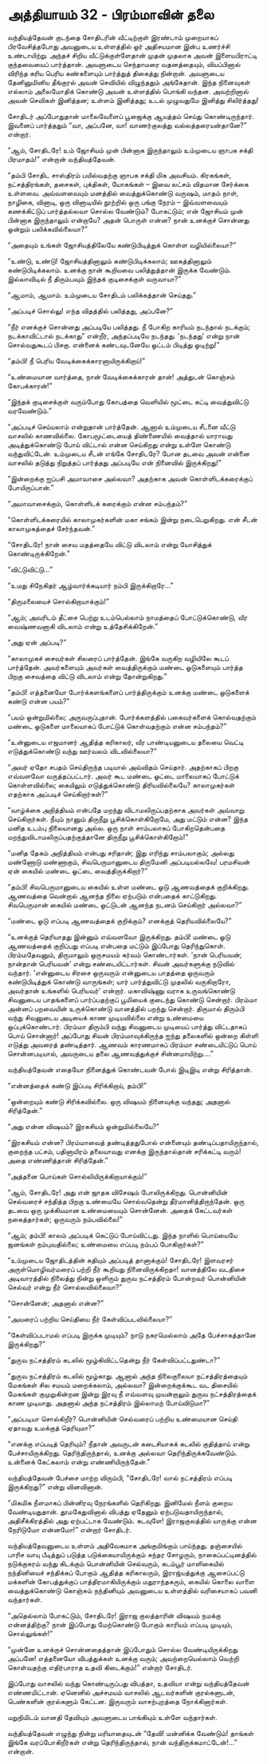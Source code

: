 # அத்தியாயம் 32 - பிரம்மாவின் தலை

வந்தியத்தேவன் குடந்தை சோதிடரின் வீட்டிற்குள் இரண்டாம் முறையாகப் பிரவேசித்தபோது அவனுடைய உள்ளத்தில் ஓர் அதிசயமான இன்ப உணர்ச்சி உண்டாயிற்று. அந்தச் சிறிய வீட்டுக்குள்ளேதான் முதன் முதலாக அவன் இளையபிராட்டி குந்தவையைப் பார்த்தான். அவளுடைய செந்தாமரை வதனத்தையும், வியப்பினால் விரிந்த கரிய பெரிய கண்களையும் பார்த்துத் திகைத்து நின்றான். அவளுடைய தேனினுமினிய தீங்குரல் அவன் செவியில் விழுந்ததும் அங்கேதான். இந்த நினைவுகள் எல்லாம் அலைமோதிக் கொண்டு அவன் உள்ளத்தில் பொங்கி வந்தன. அவற்றினால் அவன் செவிகள் இனித்தன; உள்ளம் இனித்தது; உடல் முழுவதுமே இனித்து சிலிர்த்தது!

சோதிடர் அப்போதுதான் மாலைவேளைப் பூஜைக்கு ஆயத்தம் செய்து கொண்டிருந்தார். இவனைப் பார்த்ததும் &#8220;வா, அப்பனே, வா! வாணர்குலத்து வல்லத்தரையன்தானே?&#8221; என்றார்.

&#8220;ஆம், சோதிடரே! உம் ஜோசியம் முன் பின்னாக இருந்தாலும் உம்முடைய ஞாபக சக்தி பிரமாதம்!&#8221; என்றான் வந்தியத்தேவன்.

&#8220;தம்பி சோதிட சாஸ்திரம் பயில்வதற்கு ஞாபக சக்தி மிக அவசியம். கிரகங்கள், நட்சத்திரங்கள், தசைகள், புக்திகள், யோகங்கள் &#8211; இவை லட்சம் விதமான சேர்க்கை உள்ளவை. அவ்வளவையும் மனத்தில் வைத்துக்கொண்டு வருஷம், மாதம் நாள், நாழிகை, வினாடி, ஒரு வினாடியில் நூற்றில் ஒரு பங்கு நேரம் &#8211; இவ்வளவையும் கணக்கிட்டுப் பார்த்தல்லவா சொல்ல வேண்டும்? போகட்டும்; என் ஜோசியம் முன் பின்னாக இருந்தாலும் என்றாயே? அதன் பொருள் என்ன? நான் உனக்குச் சொன்னது ஒன்றும் பலிக்கவில்லையா?&#8221;

&#8220;அதையும் உங்கள் ஜோசியத்திலேயே கண்டுபிடித்துக் கொள்ள வழியில்லையா?&#8221;

&#8220;உண்டு, உண்டு! ஜோசியத்தினாலும் கண்டுபிடிக்கலாம்; ஊகத்தினாலும் கண்டுபிடிக்கலாம். உனக்கு நான் கூறியவை பலித்துத்தான் இருக்க வேண்டும். இல்லாவிடில் நீ திரும்பவும் இந்தக் குடிசைக்குள் வருவாயா?&#8221;

&#8220;ஆமாம், ஆமாம். உம்முடைய சோதிடம் பலிக்கத்தான் செய்தது.&#8221;

&#8220;அப்படிச் சொல்லு! எந்த விதத்தில் பலித்தது, அப்பனே?&#8221;

&#8220;நீர் எனக்குச் சொன்னது அப்படியே பலித்தது. நீ போகிற காரியம் நடந்தால் நடக்கும்; நடக்காவிட்டால் நடக்காது&#8221; என்றீர், அந்தப்படியே நடந்தது. &#8216;நடந்தது&#8217; என்று நான் சொல்வதுகூடப் பிசகு. என்னைக் கண்டவுடனேயே ஓட்டம் பிடித்து ஓடிற்று!&#8221;

&#8220;தம்பி! நீ பெரிய வேடிக்கைக்காரனாயிருக்கிறாய்!&#8221;

&#8220;உண்மையான வார்த்தை, நான் வேடிக்கைக்காரன் தான்! அத்துடன் கொஞ்சம் கோபக்காரன்!&#8221;

&#8220;இந்தக் குடிசைக்குள் வரும்போது கோபத்தை வெளியில் மூட்டை கட்டி வைத்துவிட்டு வரவேண்டும்.&#8221;

&#8220;அப்படிச் செய்யலாம் என்றுதான் பார்த்தேன். ஆனால் உம்முடைய சீடனை வீட்டு வாசலில் காணவில்லை. கோபமூட்டையைத் திண்ணையில் வைத்தால் யாராவது அடித்துக்கொண்டு போய் விட்டால் என்ன செய்கிறது என்று உள்ளே கொண்டு வந்துவிட்டேன். உம்முடைய சீடன் எங்கே சோதிடரே? போன தடவை அவன் என்னை வாசலில் தடுத்து நிறுத்தப் பார்த்தது அப்படியே என் நினைவில் இருக்கிறது!&#8221;

&#8220;இன்றைக்கு ஐப்பசி அமாவாசை அல்லவா? அதற்காக அவன் கொள்ளிடக்கரைக்குப் போயிருப்பான்.&#8221;

&#8220;அமாவாசைக்கும், கொள்ளிடக் கரைக்கும் என்ன சம்பந்தம்?&#8221;

&#8220;கொள்ளிடக்கரையில் காலாமுகர்களின் மகா சங்கம் இன்று நடைபெறுகிறது. என் சீடன் காலாமுகத்தைச் சேர்ந்தவன்.&#8221;

&#8220;சோதிடரே! நான் சைவ மதத்தையே விட்டு விடலாம் என்று யோசித்துக் கொண்டிருக்கிறேன்.&#8221;

&#8220;விட்டுவிட்டு&#8230;&#8221;

&#8220;உமது சிநேகிதர் ஆழ்வார்க்கடியார் நம்பி இருக்கிறாரே&#8230;&#8221;

&#8220;திருமலையைச் சொல்கிறாயாக்கும்!&#8221;

&#8220;ஆம்; அவரிடம் தீட்சை பெற்று உடம்பெல்லாம் நாமத்தைப் போட்டுக்கொண்டு, வீர வைஷ்ணவனாகி விடலாம் என்று உத்தேசிக்கிறேன்.&#8221;

&#8220;அது ஏன் அப்படி?&#8221;

&#8220;காலாமுகச் சைவர்கள் சிலரைப் பார்த்தேன். இங்கே வருகிற வழியிலே கூடப் பார்த்தேன். அவர்களையும் அவர்கள் வைத்திருக்கும் மண்டை ஓடுகளையும் பார்த்த பிறகு சைவத்தை விட்டு விடலாம் என்று தோன்றுகிறது.&#8221;

&#8220;தம்பி! எத்தனையோ போர்க்களங்களைப் பார்த்திருக்கும் உனக்கு மண்டை ஓடுகளைக் கண்டு என்ன பயம்?&#8221;

&#8220;பயம் ஒன்றுமில்லை; அருவருப்புதான். போர்க்களத்தில் பகைவர்களைக் கொல்வதற்கும் மண்டை ஓடுகளை மாலையாகப் போட்டுக் கொள்வதற்கும் என்ன சம்பந்தம்?&#8221;

&#8220;உன்னுடைய எஜமானர் ஆதித்த கரிகாலர், வீர பாண்டியனுடைய தலையை வெட்டி எடுத்துக்கொண்டு வந்து ஊர்வலம் விடவில்லையா?&#8221;

&#8220;அவர் ஏதோ சபதம் செய்திருந்த படியால் அவ்விதம் செய்தார். அதற்காகப் பிறகு எவ்வளவோ வருத்தப்பட்டார். அவர் கூட மண்டை ஓட்டை மாலையாகப் போட்டுக் கொள்ளவில்லை; கையிலும் எடுத்துக்கொண்டு திரியவில்லையே? காலாமுகர்கள் எதற்காக அப்படிச் செய்கிறார்கள்?&#8221;

&#8220;வாழ்க்கை அநித்தியம் என்பதே மறந்து விடாமலிருப்பதற்காக அவர்கள் அவ்வாறு செய்கிறார்கள். நீயும் நானும் திருநீறு பூசிக்கொள்கிறோமே, அது மட்டும் என்ன? இந்த மனித உடம்பு நிலையானது அல்ல. ஒரு நாள் சாம்பலாகப் போகிறதென்பதை மறந்துவிடாமலிருப்பதற்குத்தானே திருநீறு பூசிக்கொள்கிறோம்!&#8221;

&#8220;மனித தேகம் அநித்தியம் என்பது சரிதான்; இது எரிந்து சாம்பலாகும்; அல்லது மண்ணோடு மண்ணாகும், சிவபெருமானுடைய திருமேனி அப்படியல்லவே! பரமசிவன் ஏன் கையில் மண்டை ஓட்டை வைத்திருக்கிறார்?&#8221;

&#8220;தம்பி! சிவபெருமானுடைய கையில் உள்ள மண்டை ஓடு ஆணவத்தைக் குறிக்கிறது. ஆணவத்தை வென்றால் ஆனந்த நிலை ஏற்படும் என்பதைக் காட்டுகிறது. சிவபெருமான் கையில் மண்டை ஓட்டுடன் ஆனந்த நடனம் செய்கிறார் அல்லவா?&#8221;

&#8220;மண்டை ஓடு எப்படி ஆணவத்தைக் குறிக்கும்? எனக்குத் தெரியவில்லையே?&#8221;

&#8220;உனக்குத் தெரியாதது இன்னும் எவ்வளவோ இருக்கிறது. தம்பி! மண்டை ஓடு ஆணவத்தைக் குறிப்பது எப்படி என்பதை மட்டும் இப்போது தெரிந்துகொள். பிரம்மதேவனும், திருமாலும் ஒருசமயம் கர்வம் கொண்டார்கள். &#8216;நான் பெரியவன்; நான்தான் பெரியவன்&#8217; என்று சண்டையிட்டார்கள். சிவன் அவர்களுக்கு நடுவில் வந்தார். &#8216;என்னுடைய சிரசை ஒருவரும் என்னுடைய பாதத்தை ஒருவரும் கண்டுபிடித்துக் கொண்டு வாருங்கள்; யார் பார்த்துவிட்டு முதலில் வருகிறாரோ, அவர்தான் உங்களில் பெரியவர்&#8217; என்றார். மகாவிஷ்ணு வராக உருவங்கொண்டு சிவனுடைய பாதங்களைப் பார்ப்பதற்குப் பூமியைக் குடைந்து கொண்டு சென்றார். பிரம்மா அன்னப் பறவையின் உருக்கொண்டு வானத்தில் பறந்து சென்றார். திருமால் திரும்பி வந்து சிவனுடைய அடியைக் காண முடியவில்லை என்று உண்மையை ஒப்புக்கொண்டார். பிரம்மா திரும்பி வந்து சிவனுடைய முடியைப் பார்த்து விட்டதாகப் பொய் சொன்னார்! அப்போது சிவன் பிரம்மாவுக்கிருந்த ஐந்து தலைகளில் ஒன்றை கிள்ளி எடுத்து அவரைத் தண்டித்தார். ஆணவம் காரணமாகப் பிரம்மா சண்டையிட்டுப் பொய் சொன்னபடியால், அவருடைய தலை ஆணவத்துக்குச் சின்னமாயிற்று&#8230;.&#8221;

வந்தியத்தேவன் எதையோ நினைத்துக் கொண்டவன் போல் இடிஇடி என்று சிரித்தான்.

&#8220;என்னத்தைக் கண்டு இப்படி சிரிக்கிறாய், தம்பி!&#8221;

&#8220;ஒன்றையும் கண்டு சிரிக்கவில்லை. ஒரு விஷயம் நினைவுக்கு வந்தது; அதனால் சிரித்தேன்.&#8221;

&#8220;அது என்ன விஷயம்? இரகசியம் ஒன்றுமில்லையே?&#8221;

&#8220;இரகசியம் என்ன? பிரம்மாவைத் தண்டித்ததுபோல் என்னையும் தண்டிப்பதாயிருந்தால், குறைந்த பட்சம், பதினாயிரம் தலையாவது எனக்கு இருந்தால்தான் சரிக்கட்டி வரும்! அதை எண்ணித்தான் சிரித்தேன்.&#8221;

&#8220;அத்தனை பொய்கள் சொல்லியிருக்கிறாயாக்கும்!&#8221;

&#8220;ஆம், சோதிடரே! அது என் ஜாதக விசேஷம் போலிருக்கிறது. பொன்னியின் செல்வரைச் சந்தித்த பிறகு உண்மையே சொல்வதென்று தீர்மானித்திருந்தேன். ஒரு தடவை ஒரு முக்கியமான உண்மையையும் சொன்னேன். அதைக் கேட்டவர்கள் நகைத்தார்கள்; ஒருவரும் நம்பவில்லை!&#8221;

&#8220;ஆம்; தம்பி! காலம் அப்படிக் கெட்டுப் போய்விட்டது. இந்த நாளில் பொய்யையே ஜனங்கள் நம்புவதில்லை; உண்மையை எப்படி நம்பப் போகிறார்கள்?&#8221;

&#8220;உம்முடைய ஜோதிடத்தின் கதியும் அப்படித் தானாக்கும்! சோதிடரே! இளவரசர் அருள்மொழிவர்மரைப் பற்றி நீர் கூறியது நினைவிருக்கிறதா! வானத்திலே வடதிசை அடிவாரத்தில் நிலைத்து நின்று ஒளிரும் துருவ நட்சத்திரம் போன்றவர் பொன்னியின் செல்வர் என்று நீர் சொல்லவில்லையா?&#8221;

&#8220;சொன்னேன்; அதனால் என்ன?&#8221;

&#8220;அவரைப் பற்றிய செய்தியை நீர் கேள்விப்படவில்லையா?&#8221;

&#8220;கேள்விப்படாமல் எப்படி இருக்க முடியும்? நாடு நகரமெல்லாம் அதே பேச்சாகத்தானே இருக்கிறது?&#8221;

&#8220;துருவ நட்சத்திரம் கடலில் மூழ்கிவிட்டதென்று நீர் கேள்விப்பட்டதுண்டா?&#8221;

&#8220;துருவ நட்சத்திரம் கடலில் மூழ்காது. ஆனால் அந்த நிலைகுலையா நட்சத்திரத்தையும் மேகங்கள் சில சமயம் மறைக்கலாம், அல்லவா? இன்றைக்குக்கூட வட திசையில் மேகங்கள் குமுறுகின்றன இன்று இரவு நீ எவ்வளவு முயன்றாலும் துருவ நட்சத்திரத்தைக் காண முடியாது. அதனால் அந்த நட்சத்திரம் இல்லாமற் போய்விடுமா?&#8221;

&#8220;அப்படியா சொல்கிறீர்? பொன்னியின் செல்வரைப் பற்றிய உண்மையான செய்தி ஏதாவது உமக்குத் தெரியுமா?&#8221;

&#8220;எனக்கு எப்படித் தெரியும்? நீதான் அவருடன் கடைசியாகக் கடலில் குதித்தாய் என்று பேச்சாயிருக்கிறது. தெரிந்திருந்தால், உனக்கு அல்லவா தெரிந்திருக்கவேண்டும். உன்னைக் கேட்கலாம் என்று எண்ணியிருந்தேன்.&#8221;

வந்தியத்தேவன் பேச்சை மாற்ற விரும்பி, &#8220;சோதிடரே! வால் நட்சத்திரம் எப்படி இருக்கிறது?&#8221; என்று வினவினான்.

&#8220;மிகமிக நீளமாகப் பின்னிரவு நேரங்களில் தெரிகிறது. இனிமேல் நீளம் குறைய வேண்டியதுதான். தூமகேதுவினால் விபத்து ஏதேனும் ஏற்படுவதாயிருந்தால், அதிசீக்கிரத்தில் அது ஏற்பட்டாக வேண்டும். கடவுளே! இராஜகுலத்தில் யாருக்கு என்ன நேரிடுமோ என்னமோ!&#8221; என்றார் சோதிடர்.

வந்தியத்தேவனுடைய உள்ளம் அதிவேகமாக அங்குமிங்கும் பாய்ந்தது. தஞ்சையில் பாரிச வாயு பீடித்துப் படுத்த படுக்கையாயிருக்கும் சுந்தர சோழரும், நாகைப்பட்டினத்தில் நடுக்குசுரம் வந்து கிடக்கும் பொன்னியின் செல்வரும், கடம்பூர் மாளிகையில் நந்தினியைச் சந்திக்கப் போகும் ஆதித்த கரிகாலரும், இராஜ்யத்துக்கு ஆசைப்பட்டு மக்களின் கோபத்துக்குப் பாத்திரமாகியிருக்கும் மதுராந்தகரும், கையில் கொலை வாளை வைத்துக்கொண்டு கொஞ்சும் நந்தினியும் அவனுடைய உள்ளத்தில் வரிசையாகப் பவனி வந்தார்கள்.

&#8220;அதெல்லாம் போகட்டும், சோதிடரே! இராஜ குலத்தாரின் விஷயம் நமக்கு என்னத்திற்கு? நான் இப்போது மேற்கொண்டு போகும் காரியம் எப்படி முடியும், சொல்லுங்கள்!&#8221;

&#8220;முன்னே உனக்குச் சொன்னதைத்தான் இப்போதும் சொல்ல வேண்டியிருக்கிறது அப்பனே! எத்தனையோ விபத்துக்கள் உனக்கு வரும்; அவற்றையெல்லாம் வெற்றி கொள்வதற்கு எதிர்பாராத உதவி கிடைக்கும்!&#8221; என்றார் சோதிடர்.

இப்போது வாசலில் வந்து கொண்டிருப்பது விபத்தா, உதவியா என்று வந்தியத்தேவன் எண்ணமிட்டான். ஏனெனில் அச்சமயம் வாசலில் ஆடவர்களின் குரல்களுடன், பெண்களின் குரல்களும் கேட்டன. இருவரும் வாசற்புறத்தை நோக்கினார்கள்.

மறுநிமிடம் வானதி தேவியும் அவளுடைய பாங்கியும் உள்ளே வந்தார்கள்.

வந்தியத்தேவன் எழுந்து நின்று மரியாதையுடன் &#8220;தேவி! மன்னிக்க வேண்டும்! தாங்கள் இங்கே வரப்போகிறீர்கள் என்று தெரிந்திருந்தால், நான் வந்திருக்கமாட்டேன்!&#8230;&#8221; என்றான்.
